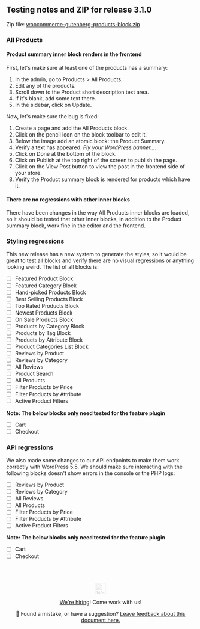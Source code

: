 ## Testing notes and ZIP for release 3.1.0

Zip file: [woocommerce-gutenberg-products-block.zip](https://github.com/woocommerce/woocommerce-gutenberg-products-block/files/4995326/woocommerce-gutenberg-products-block.zip)

### All Products

#### Product summary inner block renders in the frontend

First, let's make sure at least one of the products has a summary:

1. In the admin, go to Products > All Products.
2. Edit any of the products.
3. Scroll down to the Product short description text area.
4. If it's blank, add some text there.
5. In the sidebar, click on Update.

Now, let's make sure the bug is fixed:

1. Create a page and add the All Products block.
2. Click on the pencil icon on the block toolbar to edit it.
3. Below the image add an atomic block: the Product Summary.
4. Verify a text has appeared: <i>Fly your WordPress banner...</i>.
5. Click on Done at the bottom of the block.
6. Click on Publish at the top right of the screen to publish the page.
7. Click on the View Post button to view the post in the frontend side of your store.
8. Verify the Product summary block is rendered for products which have it.

#### There are no regressions with other inner blocks

There have been changes in the way All Products inner blocks are loaded, so it should be tested that other inner blocks, in addition to the Product summary block, work fine in the editor and the frontend.

### Styling regressions

This new release has a new system to generate the styles, so it would be great to test all blocks and verify there are no visual regressions or anything looking weird. The list of all blocks is:

-   [ ] Featured Product Block
-   [ ] Featured Category Block
-   [ ] Hand-picked Products Block
-   [ ] Best Selling Products Block
-   [ ] Top Rated Products Block
-   [ ] Newest Products Block
-   [ ] On Sale Products Block
-   [ ] Products by Category Block
-   [ ] Products by Tag Block
-   [ ] Products by Attribute Block
-   [ ] Product Categories List Block
-   [ ] Reviews by Product
-   [ ] Reviews by Category
-   [ ] All Reviews
-   [ ] Product Search
-   [ ] All Products
-   [ ] Filter Products by Price
-   [ ] Filter Products by Attribute
-   [ ] Active Product Filters

**Note: The below blocks only need tested for the feature plugin**

-   [ ] Cart
-   [ ] Checkout

### API regressions

We also made some changes to our API endpoints to make them work correctly with WordPress 5.5. We should make sure interacting with the following blocks doesn't show errors in the console or the PHP logs:

-   [ ] Reviews by Product
-   [ ] Reviews by Category
-   [ ] All Reviews
-   [ ] All Products
-   [ ] Filter Products by Price
-   [ ] Filter Products by Attribute
-   [ ] Active Product Filters

**Note: The below blocks only need tested for the feature plugin**

-   [ ] Cart
-   [ ] Checkout

<!-- FEEDBACK --><br/><br/><p align="center"><a href="https://woocommerce.com/"><img src="https://woocommerce.com/wp-content/themes/woo/images/logo-woocommerce@2x.png" alt="WooCommerce" height="28px" style="filter: grayscale(100%);opacity: 0.2;" /></a></p><p align="center"><a href="https://woocommerce.com/careers/">We're hiring</a>! Come work with us!</p><p align="center">🐞 Found a mistake, or have a suggestion? <a href="https://github.com/woocommerce/woocommerce-gutenberg-products-block/issues/new?assignees=&labels=type%3A+documentation&template=--doc-feedback.md&title=Feedback%20on%20`./docs/testing/releases/310.md`">Leave feedback about this document here.</a></p><!-- /FEEDBACK -->

